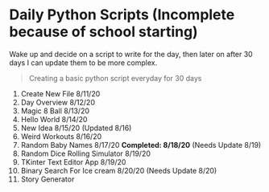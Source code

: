 # Daily Python Scripts (Incomplete because of school starting)

Wake up and decide on a script to write for the day, then later on after 30 days I can update them to be more complex.

> Creating a basic python script everyday for 30 days

1. Create New File 8/11/20
2. Day Overview 8/12/20
3. Magic 8 Ball 8/13/20
4. Hello World 8/14/20
5. New Idea 8/15/20 (Updated 8/16)
6. Weird Workouts 8/16/20
7. Random Baby Names 8/17/20 **Completed: 8/18/20** (Needs Update 8/19)
8. Random Dice Rolling Simulator 8/19/20
9. TKinter Text Editor App 8/19/20
10. Binary Search For Ice cream 8/20/20 (Needs Update 8/20)
11. Story Generator
 
